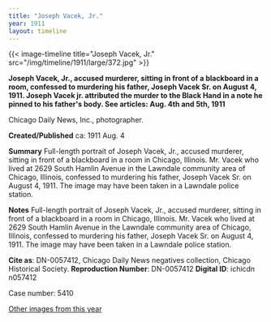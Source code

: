 ```yaml
---
title: "Joseph Vacek, Jr."
year: 1911
layout: timeline
---
```


{{< image-timeline title="Joseph Vacek, Jr." src="/img/timeline/1911/large/372.jpg" >}}


__**Joseph Vacek, Jr., accused murderer, sitting in front of a blackboard in a room, confessed to murdering his father, Joseph Vacek Sr. on August 4, 1911. Joseph Vacek jr. attributed the murder to the Black Hand in a note he pinned to his father's body. See articles: Aug. 4th and 5th, 1911**__

Chicago Daily News, Inc., photographer.

**Created/Published**
ca: 1911 Aug. 4

**Summary**
Full-length portrait of Joseph Vacek, Jr., accused murderer, sitting in front of a blackboard in a room in Chicago, Illinois. Mr. Vacek who lived at 2629 South Hamlin Avenue in the Lawndale community area of Chicago, Illinois, confessed to murdering his father, Joseph Vacek Sr. on August 4, 1911. The image may have been taken in a Lawndale police station.

**Notes**
Full-length portrait of Joseph Vacek, Jr., accused murderer, sitting in front of a blackboard in a room in Chicago, Illinois. Mr. Vacek who lived at 2629 South Hamlin Avenue in the Lawndale community area of Chicago, Illinois, confessed to murdering his father, Joseph Vacek Sr. on August 4, 1911. The image may have been taken in a Lawndale police station.

__Cite as__: DN-0057412, Chicago Daily News negatives collection, Chicago Historical Society.
__Reproduction Number__: DN-0057412
__Digital ID__: ichicdn n057412

Case number: 5410  

[Other images from this year](/historical/timeline/1911)